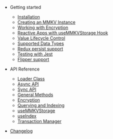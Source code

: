 - Getting started

  - [Installation](gettingstarted.md)
  - [Creating an MMKV Instance](creatinginstance.md)
  - [Working with Encryption](workingwithencryption.md)
  - [Reactive Apps with useMMKVStorage Hook](usemmkvstorage.md)
  - [Value Lifecycle Control](transactionmanager.md)
  - [Supported Data Types](datatypes.md)
  - [Redux persist support](redux-persist.md)
  - [Testing with Jest](mockjest.md)
  - [Flipper support](flipper.md)

- API Reference

  - [Loader Class](loaderclass.md)
  - [Async API](asyncapi.md)
  - [Sync API](callbackapi.md)
  - [General Methods](generalmethods.md)
  - [Encryption](encryption.md)
  - [Querying and Indexing](queryingandindexing.md)
  - [useMMKVStorage](usemmkvstorage.md)
  - [useIndex](useindex.md)
  - [Transaction Manager](transactionmanager.md)

- [Changelog](changelog.md)
